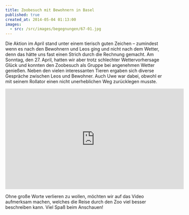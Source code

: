 ```yaml
---
title: Zoobesuch mit Bewohnern in Basel
published: true
created_at: 2014-05-04 01:13:00
images:
  - src: /src/images/begegnungen/67-01.jpg
---
```


Die Aktion im April stand unter einem tierisch guten Zeichen – zumindest wenn es nach den Bewohnern und Leos ging und nicht nach dem Wetter, denn das hätte uns fast einen Strich durch die Rechnung gemacht. Am Sonntag, den 27. April, hatten wir aber trotz schlechter Wettervorhersage Glück und konnten den Zoobesuch als Gruppe bei angenehmen Wetter genießen. Neben den vielen interessanten Tieren ergaben sich diverse Gespräche zwischen Leos und Bewohner. Auch Uwe war dabei, obwohl er mit seinem Rollator einen nicht unerheblichen Weg zurücklegen musste.

<iframe
  width="560"
  height="315"
  src="https://www.youtube-nocookie.com/embed/UK6keGDRqdM"
  title="Video zum Zoobesuch"
  frameborder="0"
  allow="accelerometer; autoplay; clipboard-write; encrypted-media; gyroscope; picture-in-picture"
  allowfullscreen
></iframe>

Ohne große Worte verlieren zu wollen, möchten wir auf das Video aufmerksam machen, welches die Reise durch den Zoo viel besser beschreiben kann. Viel Spaß beim Anschauen!
